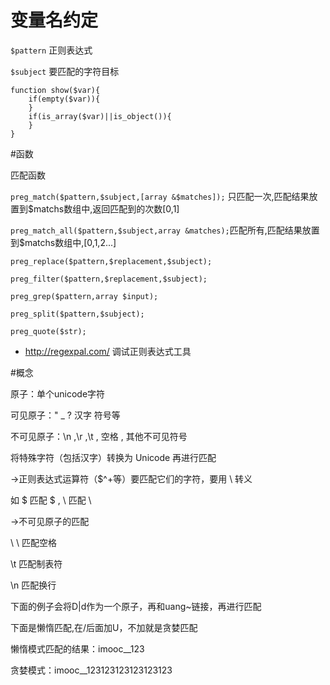 # 变量名约定

`$pattern` 正则表达式

`$subject` 要匹配的字符目标

```
function show($var){
    if(empty($var)){
    }
    if(is_array($var)||is_object()){
    }
}

```

#函数

匹配函数

`preg_match($pattern,$subject,[array &$matches]);` 只匹配一次,匹配结果放置到$matchs数组中,返回匹配到的次数[0,1]

`preg_match_all($pattern,$subject,array &matches);`匹配所有,匹配结果放置到$matchs数组中,[0,1,2...]

`preg_replace($pattern,$replacement,$subject);`

`preg_filter($pattern,$replacement,$subject);`

`preg_grep($pattern,array $input);`

`preg_split($pattern,$subject);`

`preg_quote($str);`

* http://regexpal.com/ 调试正则表达式工具

#概念

原子：单个unicode字符

可见原子：" _ ? 汉字 符号等

不可见原子：\n ,\r ,\t , 空格 , 其他不可见符号

将特殊字符（包括汉字）转换为 Unicode 再进行匹配



->正则表达式运算符（$^\+等）要匹配它们的字符，要用 \ 转义

如 \$ 匹配 $ , \\ 匹配 \

->不可见原子的匹配

\ \ 匹配空格

\t 匹配制表符

\n 匹配换行


下面的例子会将D|d作为一个原子，再和uang~链接，再进行匹配

下面是懒惰匹配,在/后面加U，不加就是贪婪匹配

懒惰模式匹配的结果：imooc__123

贪婪模式：imooc__123123123123123123
